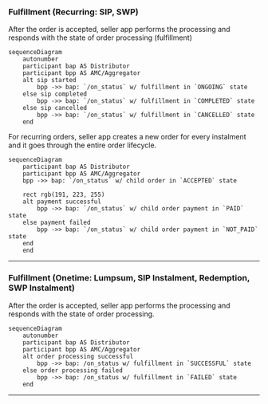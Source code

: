 ### Fulfillment (Recurring: SIP, SWP)

After the order is accepted, seller app performs the processing and responds with the state of order processing (fulfillment)

```mermaid
sequenceDiagram
    autonumber
    participant bap AS Distributor
    participant bpp AS AMC/Aggregator
    alt sip started
        bpp ->> bap: `/on_status` w/ fulfillment in `ONGOING` state
    else sip completed
        bpp ->> bap: `/on_status` w/ fulfillment in `COMPLETED` state
    else sip cancelled
        bpp ->> bap: `/on_status` w/ fulfillment in `CANCELLED` state
    end
```

For recurring orders, seller app creates a new order for every instalment and it goes through the entire order lifecycle.

```mermaid
sequenceDiagram
    participant bap AS Distributor
    participant bpp AS AMC/Aggregator
    bpp ->> bap: `/on_status` w/ child order in `ACCEPTED` state

    rect rgb(191, 223, 255)
    alt payment successful
        bpp ->> bap: `/on_status` w/ child order payment in `PAID` state
    else payment failed
        bpp ->> bap: `/on_status` w/ child order payment in `NOT_PAID` state
    end
    end
```

---

### Fulfillment (Onetime: Lumpsum, SIP Instalment, Redemption, SWP Instalment)

After the order is accepted, seller app performs the processing and responds with the state of order processing.

```mermaid
sequenceDiagram
    autonumber
    participant bap AS Distributor
    participant bpp AS AMC/Aggregator
    alt order processing successful
        bpp ->> bap: /on_status w/ fulfillment in `SUCCESSFUL` state
    else order processing failed
        bpp ->> bap: /on_status w/ fulfillment in `FAILED` state
    end
```
---
